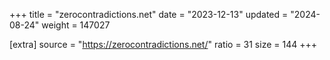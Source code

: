 +++
title = "zerocontradictions.net"
date = "2023-12-13"
updated = "2024-08-24"
weight = 147027

[extra]
source = "https://zerocontradictions.net/"
ratio = 31
size = 144
+++
